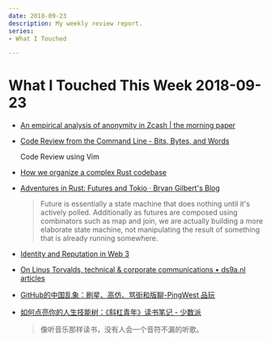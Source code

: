 ```yaml
---
date: 2018-09-23
description: My weekly review report.
series:
- What I Touched

---
```


# What I Touched This Week 2018-09-23


* [An empirical analysis of anonymity in Zcash | the morning paper](https://blog.acolyer.org/2018/09/14/an-empirical-analysis-of-anonymity-in-zcash/)

* [Code Review from the Command Line - Bits, Bytes, and Words](https://blog.jez.io/cli-code-review/)

    Code Review using Vim

* [How we organize a complex Rust codebase](https://blog.getseq.net/rust-at-datalust-how-we-organize-a-complex-rust-codebase/)

* [Adventures in Rust: Futures and Tokio · Bryan Gilbert's Blog](http://bryangilbert.com/post/code/rust/adventures-futures-tokio-rust/)

    > Future is essentially a state machine that does nothing until it's actively polled. Additionally as futures are composed using combinators such as map and join, we are actually building a more elaborate state machine, not manipulating the result of something that is already running somewhere.

<!--more-->

* [Identity and Reputation in Web 3](https://sinahab.com/2018/09/identity-and-reputation-in-web-3/)
* [On Linus Torvalds, technical & corporate communications • ds9a.nl articles](https://ds9a.nl/articles/posts/linus-communications/)
* [GitHub的中国乱象：刷星、高仿、骂街和版聊-PingWest 品玩](https://www.pingwest.com/a/177413)
* [如何点亮你的人生技能树：《斜杠青年》读书笔记 - 少数派](https://sspai.com/post/47122)

    > 像听音乐那样读书，没有人会一个音符不漏的听歌。

